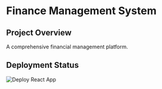 # Finance Management System

## Project Overview
A comprehensive financial management platform.

## Deployment Status
![Deploy React App](https://github.com/aviadkim/finance/workflows/Deploy%20React%20App/badge.svg)